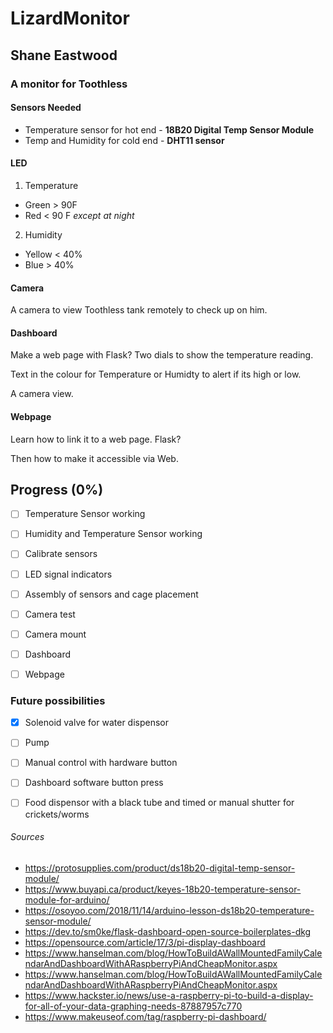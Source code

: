 # LizardMonitor
## Shane Eastwood
### A monitor for Toothless

#### Sensors Needed

* Temperature sensor for hot end - **18B20 Digital Temp Sensor Module**
* Temp and Humidity for cold end -  **DHT11 sensor**

#### LED 

1. Temperature 
 * Green > 90F
 * Red < 90 F *except at night*
2. Humidity
 * Yellow < 40%
 * Blue > 40%
 
#### Camera

A camera to view Toothless tank remotely to check up on him. 

#### Dashboard

Make a web page with Flask? 
Two dials to show the temperature reading.

Text in the colour for Temperature or Humidty to alert if its high or low. 

A camera view.

#### Webpage
Learn how to link it to a web page. Flask?

Then how to make it accessible via Web.


## Progress (0%)
- [ ] Temperature Sensor working
- [ ] Humidity and Temperature Sensor working
- [ ] Calibrate sensors
- [ ] LED signal indicators
- [ ] Assembly of sensors and cage placement
- [ ] Camera test
- [ ] Camera mount
- [ ] Dashboard
- [ ] Webpage 


### Future possibilities
- [x] Solenoid valve for water dispensor 
- [ ] Pump
- [ ] Manual control with hardware button
- [ ] Dashboard software button press
- [ ] Food dispensor with a black tube and timed or manual shutter for crickets/worms


###### Sources
* https://protosupplies.com/product/ds18b20-digital-temp-sensor-module/
* https://www.buyapi.ca/product/keyes-18b20-temperature-sensor-module-for-arduino/
* https://osoyoo.com/2018/11/14/arduino-lesson-ds18b20-temperature-sensor-module/
* https://dev.to/sm0ke/flask-dashboard-open-source-boilerplates-dkg
* https://opensource.com/article/17/3/pi-display-dashboard
* https://www.hanselman.com/blog/HowToBuildAWallMountedFamilyCalendarAndDashboardWithARaspberryPiAndCheapMonitor.aspx
* https://www.hanselman.com/blog/HowToBuildAWallMountedFamilyCalendarAndDashboardWithARaspberryPiAndCheapMonitor.aspx
* https://www.hackster.io/news/use-a-raspberry-pi-to-build-a-display-for-all-of-your-data-graphing-needs-87887957c770
* https://www.makeuseof.com/tag/raspberry-pi-dashboard/
